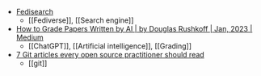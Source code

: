 - [Fedisearch](https://fedisearch.skorpil.cz/)
	- [[Fediverse]], [[Search engine]]
- [How to Grade Papers Written by AI | by Douglas Rushkoff | Jan, 2023 | Medium](https://rushkoff.medium.com/how-to-grade-papers-written-by-ai-4277a78a892)
	- [[ChatGPT]], [[Artificial intelligence]], [[Grading]]
- [7 Git articles every open source practitioner should read](https://opensource.com/article/23/1/git-articles)
	- [[git]]